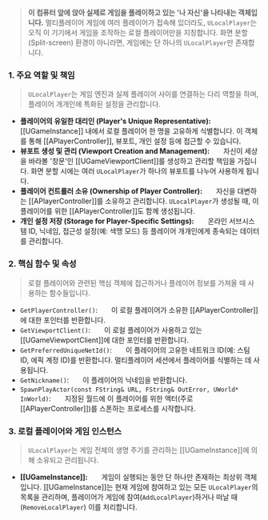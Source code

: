 > **이 컴퓨터 앞에 앉아 실제로 게임을 플레이하고 있는 '나 자신'을 나타내는 객체입니다.** 멀티플레이어 게임에 여러 플레이어가 접속해 있더라도, `ULocalPlayer`는 오직 이 기기에서 게임을 조작하는 로컬 플레이어만을 지칭합니다. 화면 분할(Split-screen) 환경이 아니라면, 게임에는 단 하나의 `ULocalPlayer`만 존재합니다.

### **1. 주요 역할 및 책임**
> `ULocalPlayer`는 게임 엔진과 실제 플레이어 사이를 연결하는 다리 역할을 하며, 플레이어 개개인에 특화된 설정을 관리합니다.
* **플레이어의 유일한 대리인 (Player's Unique Representative):**
      [[UGameInstance]] 내에서 로컬 플레이어 한 명을 고유하게 식별합니다. 이 객체를 통해 [[APlayerController]], 뷰포트, 개인 설정 등에 접근할 수 있습니다.
* **뷰포트 생성 및 관리 (Viewport Creation and Management):**
      자신이 세상을 바라볼 '창문'인 [[UGameViewportClient]]를 생성하고 관리할 책임을 가집니다. 화면 분할 시에는 여러 `ULocalPlayer`가 하나의 뷰포트를 나누어 사용하게 됩니다.
* **플레이어 컨트롤러 소유 (Ownership of Player Controller):**
      자신을 대변하는 [[APlayerController]]를 소유하고 관리합니다. `ULocalPlayer`가 생성될 때, 이 플레이어를 위한 [[APlayerController]]도 함께 생성됩니다.
* **개인 설정 저장 (Storage for Player-Specific Settings):**
      온라인 서브시스템 ID, 닉네임, 접근성 설정(예: 색맹 모드) 등 플레이어 개개인에게 종속되는 데이터를 관리합니다.

### **2. 핵심 함수 및 속성**
> 로컬 플레이어와 관련된 핵심 객체에 접근하거나 플레이어 정보를 가져올 때 사용하는 함수들입니다.
* `GetPlayerController()`:
      이 로컬 플레이어가 소유한 [[APlayerController]]에 대한 포인터를 반환합니다.
* `GetViewportClient()`:
      이 로컬 플레이어가 사용하고 있는 [[UGameViewportClient]]에 대한 포인터를 반환합니다.
* `GetPreferredUniqueNetId()`:
      이 플레이어의 고유한 네트워크 ID(예: 스팀 ID, 에픽 계정 ID)를 반환합니다. 멀티플레이어 세션에서 플레이어를 식별하는 데 사용됩니다.
* `GetNickname()`:
      이 플레이어의 닉네임을 반환합니다.
* `SpawnPlayActor(const FString& URL, FString& OutError, UWorld* InWorld)`:
      지정된 월드에 이 플레이어를 위한 액터(주로 [[APlayerController]])를 스폰하는 프로세스를 시작합니다.

### **3. 로컬 플레이어와 게임 인스턴스**
> `ULocalPlayer`는 게임 전체의 생명 주기를 관리하는 [[UGameInstance]]에 의해 소유되고 관리됩니다.
* **[[UGameInstance]]:**
      게임이 실행되는 동안 단 하나만 존재하는 최상위 객체입니다. [[UGameInstance]]는 현재 게임에 참여하고 있는 모든 `ULocalPlayer`의 목록을 관리하며, 플레이어가 게임에 참여(`AddLocalPlayer`)하거나 떠날 때(`RemoveLocalPlayer`) 이를 처리합니다.